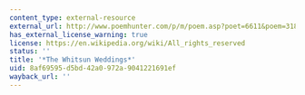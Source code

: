 ```yaml
---
content_type: external-resource
external_url: http://www.poemhunter.com/p/m/poem.asp?poet=6611&poem=31835
has_external_license_warning: true
license: https://en.wikipedia.org/wiki/All_rights_reserved
status: ''
title: '*The Whitsun Weddings*'
uid: 8af69595-d5bd-42a0-972a-9041221691ef
wayback_url: ''
---
```

